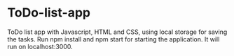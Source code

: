 # ToDo-list-app
ToDo list app with Javascript, HTML and CSS, using local storage for saving the tasks.
Run npm install and npm start for starting the application. It will run on localhost:3000.
